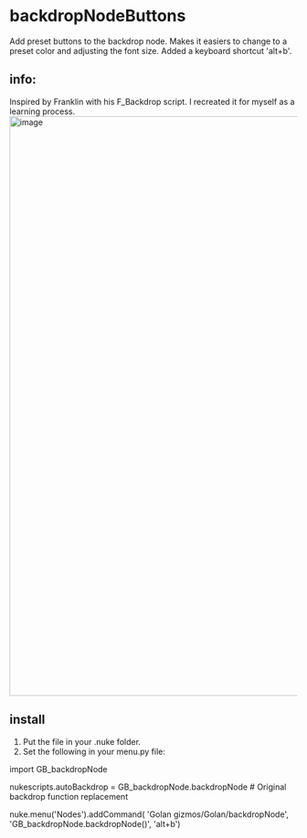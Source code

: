 # backdropNodeButtons
Add preset buttons to the backdrop node. Makes it easiers to change to a preset color and adjusting the font size. Added a keyboard shortcut 'alt+b'.  

## info:
Inspired by Franklin with his F_Backdrop script. I recreated it for myself as a learning process. 
<img width="1016" alt="image" src="https://user-images.githubusercontent.com/105785047/230104534-b6f55178-3453-493a-b0da-d888784f6723.png">

## install
1. Put the file in your .nuke folder. 
2. Set the following in your menu.py file:

import GB_backdropNode

nukescripts.autoBackdrop = GB_backdropNode.backdropNode # Original backdrop function replacement

nuke.menu('Nodes').addCommand( 'Golan gizmos/Golan/backdropNode', 'GB_backdropNode.backdropNode()', 'alt+b')
